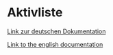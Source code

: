 # Aktivliste
[Link zur deutschen Dokumentation](https://www.symcon.de/de/service/dokumentation/modulreferenz/aktivliste)

[Link to the english documentation](https://www.symcon.de/en/service/documentation/module-reference/active-list/)
